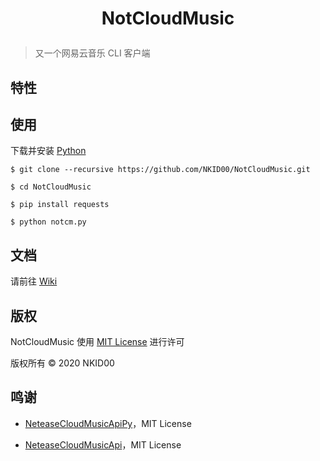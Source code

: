 <h1>
  <p align=center>
    <b>
      NotCloudMusic
    </b>
  </p>
</h1>

> 又一个网易云音乐 CLI 客户端

## 特性



## 使用

下载并安装 [Python](https://python.org)
   
```shell
$ git clone --recursive https://github.com/NKID00/NotCloudMusic.git

$ cd NotCloudMusic

$ pip install requests

$ python notcm.py
```

## 文档

请前往 [Wiki](https://github.com/NKID00/NotCloudMusic/wiki)

## 版权

NotCloudMusic 使用 [MIT License](.\LICENSE) 进行许可

版权所有 © 2020 NKID00

## 鸣谢

- [NeteaseCloudMusicApiPy](https://github.com/NKID00/NeteaseCloudMusicApiPy)，MIT License

- [NeteaseCloudMusicApi](https://github.com/Binaryify/NeteaseCloudMusicApi)，MIT License
